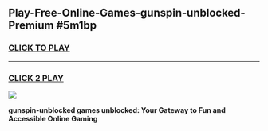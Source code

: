 
## Play-Free-Online-Games-gunspin-unblocked-Premium #5m1bp
<h3>
<a href="https://premium.freeplayer.one?title=gunspin-unblocked&ref=8M">CLICK TO PLAY</a></h3>
<hr>

<h3>
<a href="https://premium.freeplayer.one?title=gunspin-unblocked&ref=8M">CLICK 2 PLAY</a>
  
</h3>

<a href="https://premium.freeplayer.one?title=gunspin-unblocked&ref=8M"><img src="https://clearcache.store/games.png"></a>


**gunspin-unblocked games unblocked: Your Gateway to Fun and Accessible Online Gaming**
